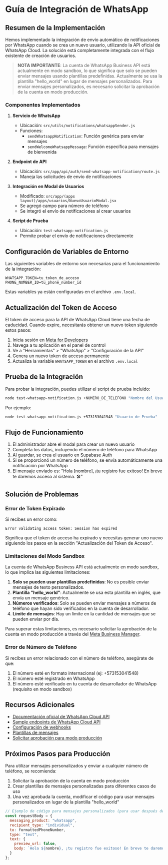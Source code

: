 # Guía de Integración de WhatsApp

## Resumen de la Implementación

Hemos implementado la integración de envío automático de notificaciones por WhatsApp cuando se crea un nuevo usuario, utilizando la API oficial de WhatsApp Cloud. La solución está completamente integrada con el flujo existente de creación de usuarios.

> **NOTA IMPORTANTE**: La cuenta de WhatsApp Business API está actualmente en modo sandbox, lo que significa que solo se pueden enviar mensajes usando plantillas predefinidas. Actualmente se usa la plantilla "hello_world" en lugar de mensajes personalizados. Para enviar mensajes personalizados, es necesario solicitar la aprobación de la cuenta en modo producción.

### Componentes Implementados

1. **Servicio de WhatsApp**
   - Ubicación: `src/utils/notifications/whatsappSender.js`
   - Funciones:
     - `sendWhatsappNotification`: Función genérica para enviar mensajes
     - `sendWelcomeWhatsappMessage`: Función específica para mensajes de bienvenida

2. **Endpoint de API**
   - Ubicación: `src/app/api/auth/send-whatsapp-notification/route.js`
   - Maneja las solicitudes de envío de notificaciones

3. **Integración en Modal de Usuarios**
   - Modificado: `src/app/(apps layout)/apps/usuarios/NuevoUsuarioModal.jsx`
   - Se agregó campo para número de teléfono
   - Se integró el envío de notificaciones al crear usuarios

4. **Script de Prueba**
   - Ubicación: `test-whatsapp-notification.js`
   - Permite probar el envío de notificaciones directamente

## Configuración de Variables de Entorno

Las siguientes variables de entorno son necesarias para el funcionamiento de la integración:

```
WHATSAPP_TOKEN=tu_token_de_acceso
PHONE_NUMBER_ID=tu_phone_number_id
```

Estas variables ya están configuradas en el archivo `.env.local`.

## Actualización del Token de Acceso

El token de acceso para la API de WhatsApp Cloud tiene una fecha de caducidad. Cuando expire, necesitarás obtener un nuevo token siguiendo estos pasos:

1. Inicia sesión en [Meta for Developers](https://developers.facebook.com/)
2. Navega a tu aplicación en el panel de control
3. Ve a "Herramientas" > "WhatsApp" > "Configuración de la API"
4. Genera un nuevo token de acceso permanente
5. Actualiza la variable `WHATSAPP_TOKEN` en el archivo `.env.local`

## Prueba de la Integración

Para probar la integración, puedes utilizar el script de prueba incluido:

```bash
node test-whatsapp-notification.js +NÚMERO_DE_TELÉFONO "Nombre del Usuario"
```

Por ejemplo:
```bash
node test-whatsapp-notification.js +573153041548 "Usuario de Prueba"
```

## Flujo de Funcionamiento

1. El administrador abre el modal para crear un nuevo usuario
2. Completa los datos, incluyendo el número de teléfono para WhatsApp
3. Al guardar, se crea el usuario en Supabase Auth
4. Si se proporcionó un número de teléfono, se envía automáticamente una notificación por WhatsApp
5. El mensaje enviado es: "Hola [nombre], ¡tu registro fue exitoso! En breve te daremos acceso al sistema. 🛠️"

## Solución de Problemas

### Error de Token Expirado

Si recibes un error como:
```
Error validating access token: Session has expired
```

Significa que el token de acceso ha expirado y necesitas generar uno nuevo siguiendo los pasos en la sección "Actualización del Token de Acceso".

### Limitaciones del Modo Sandbox

La cuenta de WhatsApp Business API está actualmente en modo sandbox, lo que implica las siguientes limitaciones:

1. **Solo se pueden usar plantillas predefinidas**: No es posible enviar mensajes de texto personalizados.
2. **Plantilla "hello_world"**: Actualmente se usa esta plantilla en inglés, que envía un mensaje genérico.
3. **Números verificados**: Solo se pueden enviar mensajes a números de teléfono que hayan sido verificados en la cuenta de desarrollador.
4. **Límite de mensajes**: Hay un límite en la cantidad de mensajes que se pueden enviar por día.

Para superar estas limitaciones, es necesario solicitar la aprobación de la cuenta en modo producción a través del [Meta Business Manager](https://business.facebook.com/).

### Error de Número de Teléfono

Si recibes un error relacionado con el número de teléfono, asegúrate de que:
1. El número esté en formato internacional (ej: +573153041548)
2. El número esté registrado en WhatsApp
3. El número esté verificado en tu cuenta de desarrollador de WhatsApp (requisito en modo sandbox)

## Recursos Adicionales

- [Documentación oficial de WhatsApp Cloud API](https://developers.facebook.com/docs/whatsapp/cloud-api/)
- [Sample endpoints de WhatsApp Cloud API](https://developers.facebook.com/docs/whatsapp/sample-app-endpoints/)
- [Configuración de webhooks](https://developers.facebook.com/docs/whatsapp/cloud-api/get-started#configure-webhooks)
- [Plantillas de mensajes](https://developers.facebook.com/docs/whatsapp/cloud-api/guides/send-message-templates)
- [Solicitar aprobación para modo producción](https://developers.facebook.com/docs/whatsapp/cloud-api/get-started#move-to-production)

## Próximos Pasos para Producción

Para utilizar mensajes personalizados y enviar a cualquier número de teléfono, se recomienda:

1. Solicitar la aprobación de la cuenta en modo producción
2. Crear plantillas de mensajes personalizadas para diferentes casos de uso
3. Una vez aprobada la cuenta, modificar el código para usar mensajes personalizados en lugar de la plantilla "hello_world"

```javascript
// Ejemplo de código para mensajes personalizados (para usar después de la aprobación)
const requestBody = {
  messaging_product: "whatsapp",
  recipient_type: "individual",
  to: formattedPhoneNumber,
  type: "text",
  text: {
    preview_url: false,
    body: `Hola ${nombre}, ¡tu registro fue exitoso! En breve te daremos acceso al sistema. 🛠️`
  }
};
```